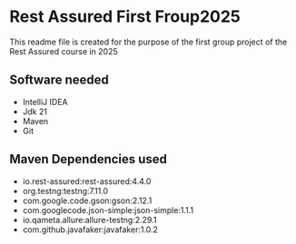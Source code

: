 # Rest Assured First Froup2025
This readme file is created for the purpose of the first group project of the Rest Assured course in 2025
## Software needed
- IntelliJ IDEA
- Jdk 21
- Maven
- Git

## Maven Dependencies used

- io.rest-assured:rest-assured:4.4.0
-  org.testng:testng:7.11.0
-  com.google.code.gson:gson:2.12.1
-  com.googlecode.json-simple:json-simple:1.1.1
-  io.qameta.allure:allure-testng:2.29.1
-   com.github.javafaker:javafaker:1.0.2